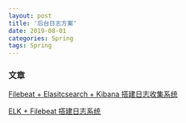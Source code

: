 ```yaml
---
layout: post 
title: '后台日志方案'
date: 2019-08-01
categories: Spring
tags: Spring
---
```


### 文章

[Filebeat + Elasitcsearch + Kibana 搭建日志收集系统](http://www.dahouduan.com/2016/10/17/bigdata-filebeat-elasticsearch-kibana-elk/)

[ELK + Filebeat 搭建日志系统](http://beckjin.com/2017/12/10/elk/)

